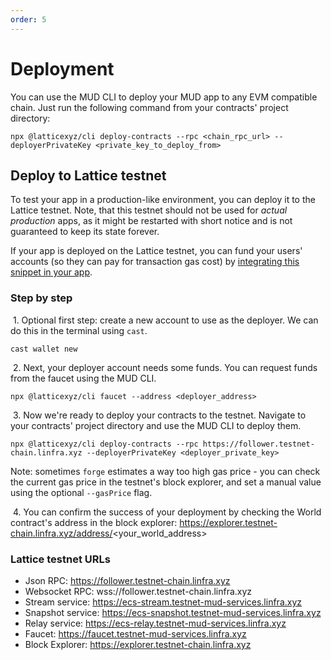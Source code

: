 ```yaml
---
order: 5
---
```


# Deployment

You can use the MUD CLI to deploy your MUD app to any EVM compatible chain. Just run the following command from your contracts' project directory:

```
npx @latticexyz/cli deploy-contracts --rpc <chain_rpc_url> --deployerPrivateKey <private_key_to_deploy_from>
```

## Deploy to Lattice testnet

To test your app in a production-like environment, you can deploy it to the Lattice testnet. Note, that this testnet should not be used for _actual production_ apps, as it might be restarted with short notice and is not guaranteed to keep its state forever.

If your app is deployed on the Lattice testnet, you can fund your users' accounts (so they can pay for transaction gas cost) by [integrating this snippet in your app](https://github.com/latticexyz/opcraft/blob/main/packages/client/src/layers/network/createNetworkLayer.ts#L120L124).

### Step by step

&nbsp;1. Optional first step: create a new account to use as the deployer. We can do this in the terminal using `cast`.

```
cast wallet new
```

&nbsp;2. Next, your deployer account needs some funds. You can request funds from the faucet using the MUD CLI.

```
npx @latticexyz/cli faucet --address <deployer_address>
```

&nbsp;3. Now we're ready to deploy your contracts to the testnet. Navigate to your contracts' project directory and use the MUD CLI to deploy them.

```
npx @latticexyz/cli deploy-contracts --rpc https://follower.testnet-chain.linfra.xyz --deployerPrivateKey <deployer_private_key>
```

Note: sometimes `forge` estimates a way too high gas price - you can check the current gas price in the testnet's block explorer, and set a manual value using the optional `--gasPrice` flag.

&nbsp;4. You can confirm the success of your deployment by checking the World contract's address in the block explorer: https://explorer.testnet-chain.linfra.xyz/address/<your_world_address>

### Lattice testnet URLs

- Json RPC: https://follower.testnet-chain.linfra.xyz
- Websocket RPC: wss://follower.testnet-chain.linfra.xyz
- Stream service: https://ecs-stream.testnet-mud-services.linfra.xyz
- Snapshot service: https://ecs-snapshot.testnet-mud-services.linfra.xyz
- Relay service: https://ecs-relay.testnet-mud-services.linfra.xyz
- Faucet: https://faucet.testnet-mud-services.linfra.xyz
- Block Explorer: https://explorer.testnet-chain.linfra.xyz
